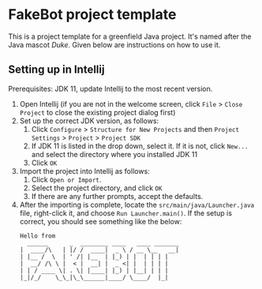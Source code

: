 # FakeBot project template

This is a project template for a greenfield Java project. It's named after the Java mascot _Duke_. Given below are instructions on how to use it.

## Setting up in Intellij

Prerequisites: JDK 11, update Intellij to the most recent version.

1. Open Intellij (if you are not in the welcome screen, click `File` > `Close Project` to close the existing project dialog first)
1. Set up the correct JDK version, as follows:
   1. Click `Configure` > `Structure for New Projects` and then `Project Settings` > `Project` > `Project SDK`
   1. If JDK 11 is listed in the drop down, select it. If it is not, click `New...` and select the directory where you installed JDK 11
   1. Click `OK`
1. Import the project into Intellij as follows:
   1. Click `Open or Import`.
   1. Select the project directory, and click `OK`
   1. If there are any further prompts, accept the defaults.
1. After the importing is complete, locate the `src/main/java/Launcher.java` file, right-click it, and choose `Run Launcher.main()`. If the setup is correct, you should see something like the below:
   ```
   Hello from
     ______      _  ________ ____   ____ _______ 
   |  ____/\   | |/ /  ____|  _ \ / __ \__   __|
   | |__ /  \  | ' /| |__  | |_) | |  | | | |   
   |  __/ /\ \ |  < |  __| |  _ <| |  | | | |   
   | | / ____ \| . \| |____| |_) | |__| | | |   
   |_|/_/    \_\_|\_\______|____/ \____/  |_|
   ```
